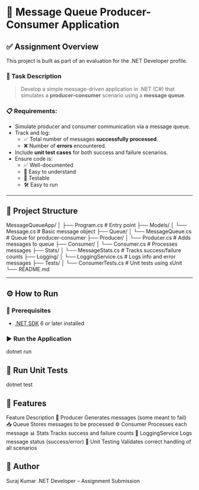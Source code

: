 # 📨 Message Queue Producer-Consumer Application

## ✅ Assignment Overview

This project is built as part of an evaluation for the .NET Developer profile.

### 📝 Task Description

> Develop a simple message-driven application in .NET (C#) that simulates a **producer-consumer** scenario using a **message queue**.

### 📋 Requirements:
- Simulate producer and consumer communication via a message queue.
- Track and log:
  - ✅ Total number of messages **successfully processed**.
  - ❌ Number of **errors** encountered.
- Include **unit test cases** for both success and failure scenarios.
- Ensure code is:
  - ✅ Well-documented
  - 📘 Easy to understand
  - 🧪 Testable
  - 🛠️ Easy to run

---

## 📂 Project Structure
MessageQueueApp/ │ ├── Program.cs # Entry point ├── Models/ │ └── Message.cs # Basic message object ├── Queue/ │ └── MessageQueue.cs # Queue for producer-consumer ├── Producer/ │ └── Producer.cs # Adds messages to queue ├── Consumer/ │ └── Consumer.cs # Processes messages ├── Stats/ │ └── MessageStats.cs # Tracks success/failure counts ├── Logging/ │ └── LoggingService.cs # Logs info and error messages ├── Tests/ │ └── ConsumerTests.cs # Unit tests using xUnit └── README.md 

---

## ⚙️ How to Run

### 🔧 Prerequisites
- [.NET SDK](https://dotnet.microsoft.com/download) 6 or later installed

### ▶️ Run the Application
dotnet run

## 🧪 Run Unit Tests
dotnet test

## 🚀 Features

Feature	Description
📨 Producer	Generates messages (some meant to fail)
📥 Queue	Stores messages to be processed
⚙️ Consumer	Processes each message
📊 Stats	Tracks success and failure counts
📓 LoggingService	Logs message status (success/error)
🧪 Unit Testing	Validates correct handling of all scenarios

## 👤 Author
Suraj Kumar
.NET Developer – Assignment Submission
